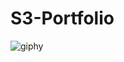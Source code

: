 # S3-Portfolio

![giphy](https://user-images.githubusercontent.com/99720686/158140863-983e3f14-661b-42fb-bf33-271fe7e32958.gif)

